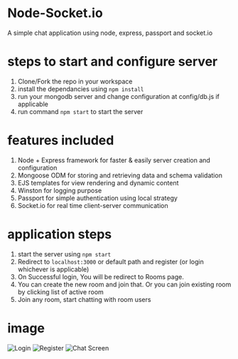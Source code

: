 # Node-Socket.io
A simple chat application using node, express, passport and socket.io

# steps to start and configure server
1. Clone/Fork the repo in your workspace
2. install the dependancies using `npm install`
4. run your mongodb server and change configuration at config/db.js if applicable
5. run command `npm start` to start the server

# features included
1. Node + Express framework for faster & easily server creation and configuration
2. Mongoose ODM for storing and retrieving data and schema validation
3. EJS templates for view rendering and dynamic content
4. Winston for logging purpose
5. Passport for simple authentication using local strategy
6. Socket.io for real time client-server communication

# application steps
1. start the server using `npm start`
2. Redirect to `localhost:3000` or default path and register (or login whichever is applicable)
3. On Successful login, You will be redirect to Rooms page.
4. You can create the new room and join that. Or you can join existing room by clicking list of active room
5. Join any room, start chatting with room users

# image
![Login](/public/Images/login.jpg)
![Register](/public/Images/register.jpg)
![Chat Screen](/public/Images/chat-screen.jpg)
